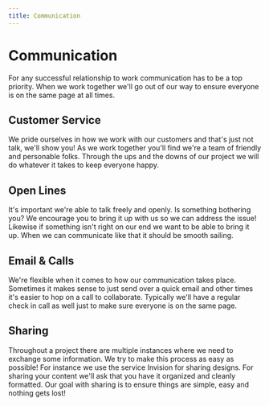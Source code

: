 ```yaml
---
title: Communication
---
```


# Communication

For any successful relationship to work communication has to be a top priority. When we work together we'll go out of our way to ensure everyone is on the same page at all times.

## Customer Service

We pride ourselves in how we work with our customers and that's just not talk, we'll show you! As we work together you'll find we're a team of friendly and personable folks. Through the ups and the downs of our project we will do whatever it takes to keep everyone happy.

## Open Lines

It's important we're able to talk freely and openly. Is something bothering you? We encourage you to bring it up with us so we can address the issue! Likewise if something isn't right on our end we want to be able to bring it up. When we can communicate like that it should be smooth sailing.

## Email & Calls

We're flexible when it comes to how our communication takes place. Sometimes it makes sense to just send over a quick email and other times it's easier to hop on a call to collaborate. Typically we'll have a regular check in call as well just to make sure everyone is on the same page.

## Sharing

Throughout a project there are multiple instances where we need to exchange some information. We try to make this process as easy as possible! For instance we use the service Invision for sharing designs. For sharing your content we'll ask that you have it organized and cleanly formatted. Our goal with sharing is to ensure things are simple, easy and nothing gets lost!